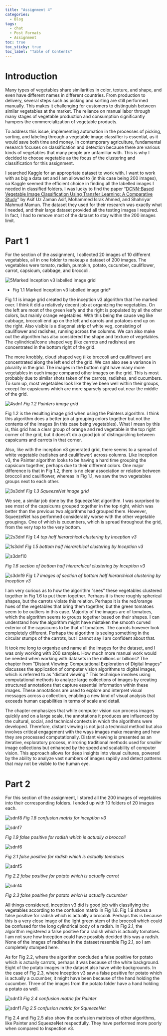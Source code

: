 ```yaml
---
title: "Assignment 4"
categories:
  - Blog
tags:
  - chat
  - Post Formats
  - Assignment
toc: true
toc_sticky: true
toc_label: "Table of Contents"
---
```


# Introduction

Many types of vegetables share similarities in color, texture, and shape, and even have different names in different countries. From production to delivery, several steps such as picking and sorting are still performed manually. This makes it challenging for customers to distinguish between similar vegetables at the market. The reliance on manual labor through many stages of vegetable production and consumption significantly hampers the commercialization of vegetable products. 

To address this issue, implementing automation in the processes of picking, sorting, and labeling through a vegetable image classifier is essential, as it would save both time and money. In contemporary agriculture, fundamental research focuses on classification and detection because there are various kinds of vegetables that many people are unfamiliar with. This is why I decided to choose vegetable as the focus of the clustering and classification for this assignment.

I searched Kaggle for an appropriate dataset to work with. I want to work with as big a data set and I am allowed to (in this case being 200 images), so Kaggle seemed the efficient choice in finding all the labelled images I needed in classified folders. I was lucky to find the paper “[DCNN-Based Vegetable Image Classification Using Transfer Learning: A Comparative Study]( https://www.researchgate.net/publication/352846889_DCNN-Based_Vegetable_Image_Classification_Using_Transfer_Learning_A_Comparative_Study)" by Asif Uz Zaman Asif, Mohammed Israk Ahmed, and Shahriyar Mahmud Mamun. The dataset they used for their research was exactly what I needed, and their large dataset provided all the testing images I required. In fact, I had to remove most of the dataset to stay within the 200 images limit.

# Part 1

For the section of the assignment, I collected 20 images of 10 different vegetables, all in one folder to makeup a dataset of 200 images. The vegetables were tomato, radish, pumpkin, potato, cucumber, cauliflower, carrot, capsicum, cabbage, and broccoli.

![5Marked Inception v3 labelled image grid](/assets\images\analyse_inception_labelled_grid.png)
* Fig 1.1 Marked Inception v3 labelled image grid*

Fig 1.1 is image grid created by the inception v3 algorithm that I’ve marked over. I think it did a relatively decent job at organizing the vegetables. On the left are most of the green leafy and the right is populated by all the other colors, but mainly orange vegetables. With this being the cause veg like cabbage, broccoli end up on the left and carrots and potatoes end up on the right. Also visible is a diagonal strip of white veg, consisting of cauliflower and radishes, running across the columns. We can also make out the algorithm has also considered the shape and texture of vegetables. The cylindrical/cone shaped veg (like carrots and radishes) are concentrated in the bottom right of the grid. 

The more knobbly, cloud shaped veg (like broccoli and cauliflower) are concentrated along the left end of the grid. We can also see a variance in plurality in the grid. The images in the bottom right have many more vegetables in each image compared other images on the grid. This is most probably due to similar shots taken of the carrots, radishes, and cucumbers. To sum up, most vegetables look like they’ve been well within their groups, except for capsicums which are more sparsely spread out near the middle of the grid.

![4sdnf](/assets\images\painter_grid.png)
*Fig 1.2 Painters image grid*

Fig 1.2 is the resulting image grid when using the Painters algorithm. I think this algorithm does a better job at grouping colors together but not the contents of the images (in this case being vegetables). What I mean by this is, this grid has a clear group of orange and red vegetable in the  top right corner of the grid, but it doesn’t do a good job of distinguishing between capsicums and carrots in that corner. 

Also, like with the inception v3 generated grid, there seems to a spread of white vegetable (radishes and cauliflower) across columns. Like Inception v3, the Painter algorithm looks to be having a hard time grouping the capsicum together, perhaps due to their different colors. One major difference is that in Fig 1.2, there is no clear association or relation between broccoli and cauliflower, whereas in Fig 1.1, we saw the two vegetables groups next to each other.

![3s3dnf](/assets\images\squeezenet_grid.png)
*Fig 1.3 SqueezeNet image grid*

We see, a similar job done by the SqueezeNet algorithm. I was surprised to see most of the capsicums grouped together in the top right, which was better than the previous two algorithms had grouped them. However, SqueezeNet has performed considerably worse with the other vegetable groupings. One of which is cucumbers, which is spread throughout the grid, from the very top to the very bottom.

![2s3dnf](/assets\images\hierarchy1.png)
*Fig 1.4 top half hierarchical clustering by Inception v3*

![1s3dnf](/assets\images\hierarchy2.png)
*Fig 1.5 bottom half hierarchical clustering by Inception v3*

![s3dnf10](/assets\images\section_of_hierarchy.png)

*Fig 1.6 section of bottom half hierarchical clustering by Inception v3*

![s3dnf9](/assets\images\images_of_section_of_hierarchy.png)
*Fig 1.7 images of section of bottom half hierarchical clustering by Inception v3*

I am very curious as to how the algorithm “sees” these vegetables clustered together in Fig 1.6 to put  them together. Perhaps it is there roughly spherical shapes, but the carrots violate this relation.  Perhaps it is the red/orange hues of the vegetables that bring them together, but the green tomatoes seem to be outliers in this case. Majority of the images are of tomatoes, which the algorithm seems to groups together based on their shapes. I can understand how the algorithm might have mistaken the smooth curved exterior of the capsicums to be that of tomatoes. The carrots however look completely different. Perhaps the algorithm is seeing something in the circular stumps of the carrots, but I cannot say I am confident about that.

It took me long to organise and name all the images for the dataset, and I was only working with 200 samples. How much more manual work would be needed when working with datasets in the millions or billions? 
The chapter from "Distant Viewing: Computational Exploration of Digital Images" discusses the application of computer vision algorithms to digital images, which is referred to as "distant viewing." This technique involves using computational methods to analyze large collections of images by creating structured annotations that capture essential information within these images. These annotations are used to explore and interpret visual messages across a collection, enabling a new kind of visual analysis that exceeds human capabilities in terms of scale and detail.

The chapter emphasizes that while computer vision can process images quickly and on a large scale, the annotations it produces are influenced by the cultural, social, and technical contexts in which the algorithms were developed. Therefore, distant viewing is not just a technical method but also involves critical engagement with the ways images make meaning and how they are processed computationally.
Distant viewing is presented as an iterative, exploratory process, mirroring traditional methods used for smaller image collections but enhanced by the speed and scalability of computer vision. This approach allows for deep insights into visual cultures, powered by the ability to analyze vast numbers of images rapidly and detect patterns that may not be visible to the human eye.


# Part 2
For this section of the assignment, I stored all the 200 images of vegetables into their corresponding folders. I ended up with 10 folders of 20 images each.

![sdnf8](/assets\images\inceptionv3_matrix.png)
*Fig 1.8 confusion matrix for inception v3*


![sdnf7](/assets\images\false_raddish.png)

*Fig 1.9 false positive for radish which is actually a broccoli*


![sdnf6](/assets\images\false_raddish2.png)

*Fig 2.1 false positive for radish which is actually tomatoes*


![sdnf5](/assets\images\false_potato.png)

*Fig 2.2 false positive for potato which is actually carrot*


![sdnf4](/assets\images\false_potato2.png)

*Fig 2.3 false positive for potato which is actually cucumber*

All things considered, inception v3 did is good job with classifying the vegetables according to the confusion matrix in Fig 1.8. Fig 1.9 shows a false positive for radish which is actually a broccoli. Perhaps this is because this is a very close image of the light green stem of the broccoli which could be confused for the long cylindrical body of a radish. In Fig 2.1, the algorithm registered a false positive for a radish which is actually tomatoes. I am not sure how Inception could have possibly decided this was a radish. None of the images of radishes in the dataset resemble Fig 2.1, so I am completely stumped here. 

As for Fig 2.2, where the algorithm concluded a false positive for potato which is actually carrots, perhaps it was because of the white background. Eight of the potato images in the dataset also have white backgrounds. In the case of Fig 2.3, where Inception v3 saw a false positive for potato which is actually a cucumber, it might have been because of the hand holding the cucumber. Three of the images from the potato folder have a hand holding a potato as well.

![sdnf3](/assets\images\painter_matrix.png)
*Fig 2.4 confusion matric for Painter*

![sdnf1](/assets\images\squeezenet_matrix.png)
*Fig 2.5 confusion matric for SqueezeNet*

Fig 2.4 and Fig 2.5 also show the confusion matrices of other algorithms, like Painter and SqueezeNet respectfully. They have performed more poorly when compared to Inspection v3. 